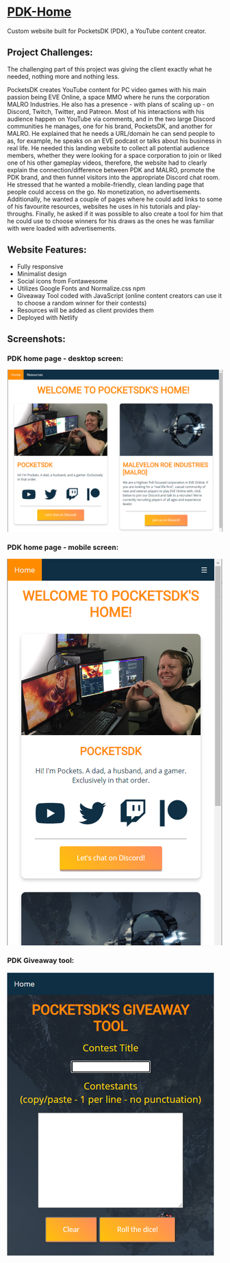 # [PDK-Home](https://pocketsdk.org)

Custom website built for PocketsDK (PDK), a YouTube content creator.

## Project Challenges:
The challenging part of this project was giving the client exactly what he needed, nothing more and nothing less. 

PocketsDK creates YouTube content for PC video games with his main passion being EVE Online, a space MMO where he runs the corporation MALRO Industries. He also has a presence - with plans of scaling up - on Discord, Twitch, Twitter, and Patreon. Most of his interactions with his audience happen on YouTube via comments, and in the two large Discord communities he manages, one for his brand, PocketsDK, and another for MALRO. He explained that he needs a URL/domain he can send people to as, for example, he speaks on an EVE podcast or talks about his business in real life. He needed this landing website to collect all potential audience members, whether they were looking for a space corporation to join or liked one of his other gameplay videos, therefore, the website had to clearly explain the connection/difference between PDK and MALRO, promote the PDK brand, and then funnel visitors into the appropriate Discord chat room. He stressed that he wanted a mobile-friendly, clean landing page that people could access on the go. No monetization, no advertisements. Additionally, he wanted a couple of pages where he could add links to some of his favourite resources, websites he uses in his tutorials and play-throughs. Finally, he asked if it was possible to also create a tool for him that he could use to choose winners for his draws as the ones he was familiar with were loaded with advertisements.      

## Website Features:
- Fully responsive
- Minimalist design
- Social icons from Fontawesome
- Utilizes Google Fonts and Normalize.css npm
- Giveaway Tool coded with JavaScript (online content creators can use it to choose a random winner for their contests)
- Resources will be added as client provides them
- Deployed with Netlify

## Screenshots:

### PDK home page - desktop screen:
![PDK home page - desktop screen](https://github.com/KrisztinaPap/PDK-Home/blob/master/assets/PDK-screenshot.PNG "PDK home page - desktop screen")

### PDK home page - mobile screen:
![PDK home page - mobile screen](https://github.com/KrisztinaPap/PDK-Home/blob/master/assets/PDK-screenshot2.PNG "PDK home page - mobile screen")

### PDK Giveaway tool:
![DK Giveaway tool](https://github.com/KrisztinaPap/PDK-Home/blob/master/assets/PDK-screenshot3.PNG "PDK Giveaway tool")
